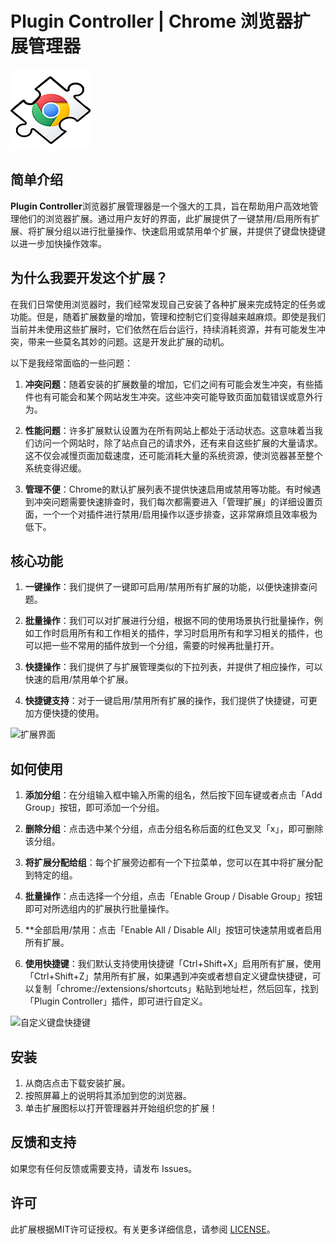 # Plugin Controller | Chrome 浏览器扩展管理器

![扩展图标](icon128.png)

## 简单介绍

**Plugin Controller**浏览器扩展管理器是一个强大的工具，旨在帮助用户高效地管理他们的浏览器扩展。通过用户友好的界面，此扩展提供了一键禁用/启用所有扩展、将扩展分组以进行批量操作、快速启用或禁用单个扩展，并提供了键盘快捷键以进一步加快操作效率。

## 为什么我要开发这个扩展？

在我们日常使用浏览器时，我们经常发现自己安装了各种扩展来完成特定的任务或功能。但是，随着扩展数量的增加，管理和控制它们变得越来越麻烦。即使是我们当前并未使用这些扩展时，它们依然在后台运行，持续消耗资源，并有可能发生冲突，带来一些莫名其妙的问题。这是开发此扩展的动机。

以下是我经常面临的一些问题：

1. **冲突问题**：随着安装的扩展数量的增加，它们之间有可能会发生冲突，有些插件也有可能会和某个网站发生冲突。这些冲突可能导致页面加载错误或意外行为。
   
2. **性能问题**：许多扩展默认设置为在所有网站上都处于活动状态。这意味着当我们访问一个网站时，除了站点自己的请求外，还有来自这些扩展的大量请求。这不仅会减慢页面加载速度，还可能消耗大量的系统资源，使浏览器甚至整个系统变得迟缓。

3. **管理不便**：Chrome的默认扩展列表不提供快速启用或禁用等功能。有时候遇到冲突问题需要快速排查时，我们每次都需要进入「管理扩展」的详细设置页面，一个一个对插件进行禁用/启用操作以逐步排查，这非常麻烦且效率极为低下。

## 核心功能

1. **一键操作**：我们提供了一键即可启用/禁用所有扩展的功能，以便快速排查问题。

2. **批量操作**：我们可以对扩展进行分组，根据不同的使用场景执行批量操作，例如工作时启用所有和工作相关的插件，学习时启用所有和学习相关的插件，也可以把一些不常用的插件放到一个分组，需要的时候再批量打开。

3. **快捷操作**：我们提供了与扩展管理类似的下拉列表，并提供了相应操作，可以快速的启用/禁用单个扩展。

4. **快捷键支持**：对于一键启用/禁用所有扩展的操作，我们提供了快捷键，可更加方便快捷的使用。

![扩展界面](https://cdn.jsdelivr.net/gh/tianlelyd/cdn/images/202310191951369.png)

## 如何使用

1. **添加分组**：在分组输入框中输入所需的组名，然后按下回车键或者点击「Add Group」按钮，即可添加一个分组。

2. **删除分组**：点击选中某个分组，点击分组名称后面的红色叉叉「x」，即可删除该分组。

2. **将扩展分配给组**：每个扩展旁边都有一个下拉菜单，您可以在其中将扩展分配到特定的组。

3. **批量操作**：点击选择一个分组，点击「Enable Group / Disable Group」按钮即可对所选组内的扩展执行批量操作。

4. **全部启用/禁用：点击「Enable All / Disable All」按钮可快速禁用或者启用所有扩展。

4. **使用快捷键**：我们默认支持使用快捷键「Ctrl+Shift+X」启用所有扩展，使用「Ctrl+Shift+Z」禁用所有扩展，如果遇到冲突或者想自定义键盘快捷键，可以复制「chrome://extensions/shortcuts」粘贴到地址栏，然后回车，找到「Plugin Controller」插件，即可进行自定义。

![自定义键盘快捷键](https://cdn.jsdelivr.net/gh/tianlelyd/cdn/images/202310192010676.png)

## 安装

1. 从商店点击下载安装扩展。
2. 按照屏幕上的说明将其添加到您的浏览器。
3. 单击扩展图标以打开管理器并开始组织您的扩展！

## 反馈和支持

如果您有任何反馈或需要支持，请发布 Issues。

## 许可

此扩展根据MIT许可证授权。有关更多详细信息，请参阅 [LICENSE](LICENSE)。

